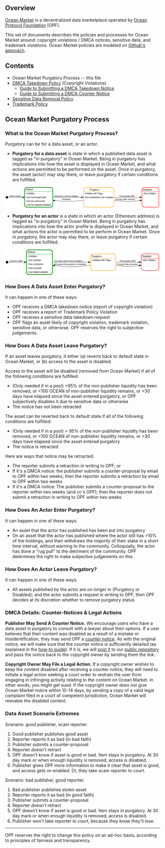 ## Overview

[Ocean Market](https://market.oceanprotocol.com) is a decentralized data marketplace operated by [Ocean Protocol Foundation](https://www.oceanprotocol.com) (OPF).

This set of documents describes the policies and processes for Ocean Market around: copyright violations / DMCA notices, sensitive data, and trademark violations. Ocean Market policies are modeled on [Github's approach](https://github.com/github/dmca).

## Contents

* Ocean Market Purgatory Process -- this file
* [DMCA Takedown Policy](dmca-takedown-policy.md) (Copyright Violations)
  * [Guide to Submitting a DMCA Takedown Notice](guide-to-submitting-a-dmca-takedown-notice.md)
  * [Guide to Submitting a DMCA Counter Notice](guide-to-submitting-a-dmca-counter-notice.md)
* [Sensitive Data Removal Policy](ocean-market-sensitive-data-removal-policy.md)
* [Trademark Policy](ocean-market-trademark-policy.md)

## Ocean Market Purgatory Process

### What is the Ocean Market Purgatory Process?

Purgatory can be for a data asset, or an actor.

* **Purgatory for a data asset** is state in which a published data asset is tagged as "in purgatory" in Ocean Market. Being in purgatory has implications into how the asset is displayed in Ocean Market, and what actions are permitted to be performed on the asset. Once in purgatory, the asset (actor) may stay there, or leave purgatory if certain conditions are fulfilled.

![](images/process-asset.svg)

* **Purgatory for an actor** is a state in which an actor (Ethereum address) is tagged as "in purgatory" in Ocean Market. Being in purgatory has implications into how the actor profile is displayed in Ocean Market, and what actions the actor is permitted to be perform in Ocean Market. Once in purgatory, the actor may stay there, or leave purgatory if certain conditions are fulfilled.

![](images/process-actor.svg)

### How Does A Data Asset Enter Purgatory?

It can happen in one of these ways:
* OPF receives a DMCA takedown notice (report of copyright violation)
* OPF receives a report of Trademark Policy Violation
* OPF receives a sensitive data takedown request
* OPF flags an asset likely of copyright violation, trademark violation, sensitive data, or otherwise. OPF reserves the right to subjective judgements.

### How Does A Data Asset Leave Purgatory?

If an asset leaves purgatory, it either (a) reverts back to default state in Ocean Market, or (b) access to the asset is disabled.

Access to the asset will be disabled (removed from Ocean Market) if all of the following conditions are fulfilled:
* (Only needed if in a pool) >95% of the non-publisher liquidity has been removed, or <100 OCEAN of non-publisher liquidity remains, or >30 days have elapsed since the asset entered purgatory, or OPF subjectively disables it due to sensitive data or otherwise
* The notice has not been retracted

The asset can be reverted back to default state if all of the following conditions are fulfilled:
* (Only needed if in a pool) > 95% of the non-publisher liquidity has been removed, or <100 OCEAN of non-publisher liquidity remains, or >30 days have elapsed since the asset entered purgatory
* The notice is retracted

Here are ways that notice may be retracted:
* The reporter submits a retraction in writing to OPF; or
* If it's a DMCA notice: the publisher submits a counter-proposal by email to OPF within two weeks; then the reporter submits a retraction by email to OPF within two weeks
* If it's a DMCA notice: The publisher submits a counter-proposal to the reporter within two weeks (and cc's OPF); then the reporter does not submit a retraction in writing to OPF within two weeks

### How Does An Actor Enter Purgatory?

It can happen in one of these ways:
* An asset that the actor has published has been put into purgatory
* On an asset that the actor has published where the actor still has >10% of the holdings, and then withdraws the majority of their stake in a short time interval, without warning to the community. Colloquially, the actor has done a "rug pull" to the detriment of the community. OPF determines the right to make subjective judgements on this.

### How Does An Actor Leave Purgatory?

It can happen in one of these ways:
* All assets published by the actor are on longer in {Purgatory or Disabled}; and the actor submits a request in writing to OPF, then OPF decides at its discretion whether to remove purgatory status


### DMCA Details: Counter-Notices & Legal Actions

**Publisher May Send A Counter Notice.** We encourage users who have a data asset in purgatory to consult with a lawyer about their options. If a user believes that their content was disabled as a result of a mistake or misidentification, they may send OPF a [counter notice](guide-to-submitting-a-dmca-counter-notice). As with the original notice, we will make sure that the counter notice is sufficiently detailed (as explained in the [how-to guide](guide-to-submitting-a-dmca-counter-notice)). If it is, we will [post it](#d-transparency) to our [public repository](https://github.com/oceanprotocol/dmca) and pass the notice back to the copyright owner by sending them the link.

**Copyright Owner May File a Legal Action.** If a copyright owner wishes to keep the content disabled after receiving a counter notice, they will need to initiate a legal action seeking a court order to restrain the user from engaging in infringing activity relating to the content on Ocean Market. In other words, you might get sued. If the copyright owner does not give Ocean Market notice within 10-14 days, by sending a copy of a valid legal complaint filed in a court of competent jurisdiction, Ocean Market will reenable the disabled content.

### Data Asset Scenario Extremes

Scenario: good publisher, scam reporter.
1. Good publisher publishes good asset
2. Reporter reports it as bad (in bad faith)
3. Publisher submits a counter-proposal
4. Reporter doesn't retract
5. OPF doesn't know if asset is good or bad. Item stays in purgatory. At 30 day mark or when enough liquidity is removed, access is disabled.
6. Publisher gives OPF more information to make it clear that asset is good, and access gets re-enabled. Or, they take scam reporter to court.

Scenario: bad publisher, good reporter.
1. Bad publisher publishes stolen asset
2. Reporter reports it as bad (in good faith)
3. Publisher submits a counter-proposal
4. Reporter doesn't retract
5. OPF doesn't know if asset is good or bad. Item stays in purgatory. At 30 day mark or when enough liquidity is removed, access is disabled.
6. Publisher won't take reporter to court, because they know they'll lose.

----

OPF reserves the right to change this policy on an ad-hoc basis, according to principles of fairness and transparency.


